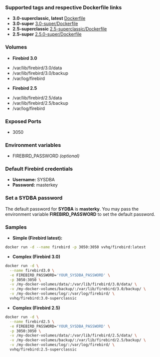 ### Supported tags and respective Dockerfile links

* **3.0-superclassic, latest** [Dockerfile](https://github.com/vvhq/docker-firebird/blob/master/Dockerfile)
* **3.0-super** [3.0-super/Dockerfile](https://github.com/vvhq/docker-firebird/blob/3.0-super/Dockerfile)
* **2.5-superclassic** [2.5-superclassic/Dockerfile](https://github.com/vvhq/docker-firebird/blob/2.5-superclassic/Dockerfile)
* **2.5-super** [2.5.0-super/Dockerfile](https://github.com/vvhq/docker-firebird/blob/2.5.0-super/Dockerfile)

### Volumes

* **Firebird 3.0**
 - /var/lib/firebird/3.0/data
 - /var/lib/firebird/3.0/backup
 - /var/log/firebird
* **Firebird 2.5**
 - /var/lib/firebird/2.5/data
 - /var/lib/firebird/2.5/backup
 - /var/log/firebird

### Exposed Ports

* 3050

### Environment variables

* FIREBIRD_PASSWORD *(optional)*

### Default Firebird credentials

* **Username:** SYSDBA
* **Password:** masterkey

### Set a SYDBA password

The default password for **SYDBA** is **masterky**. You may pass the environment variable **FIREBIRD_PASSWORD** to set the default password.

### Samples

* **Simple (Firebird latest):**

```bash
docker run -d --name firebird -p 3050:3050 vvhq/firebird:latest
```

* **Complex (Firebird 3.0)**

```bash
docker run -d \
  --name firebird3.0 \
  -e FIREBIRD_PASSWORD='YOUR_SYSDBA_PASSWORD' \
  -p 3050:3050 \
  -v /my-docker-volumes/data/:/var/lib/firebird/3.0/data/ \
  -v /my-docker-volumes/backup/:/var/lib/firebird/3.0/backup/ \
  -v /my-docker-volumes/log/:/var/log/firebird/ \
  vvhq/firebird:3.0-superclassic
```

* **Complex (Firebird 2.5)**

```bash
docker run -d \
  --name firebird2.5 \
  -e FIREBIRD_PASSWORD='YOUR_SYSDBA_PASSWORD' \
  -p 3050:3050 \
  -v /my-docker-volumes/data/:/var/lib/firebird/2.5/data/ \
  -v /my-docker-volumes/backup/:/var/lib/firebird/2.5/backup/ \
  -v /my-docker-volumes/log/:/var/log/firebird/ \
  vvhq/firebird:2.5-superclassic
```
